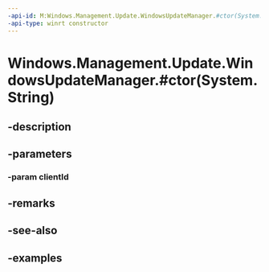 ```yaml
---
-api-id: M:Windows.Management.Update.WindowsUpdateManager.#ctor(System.String)
-api-type: winrt constructor
---
```


# Windows.Management.Update.WindowsUpdateManager.#ctor(System.String)

<!--
public WindowsUpdateManager (string clientId);
-->


## -description

## -parameters

### -param clientId

## -remarks

## -see-also

## -examples


